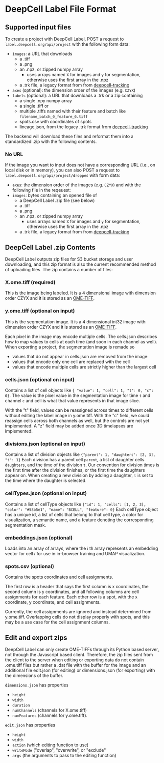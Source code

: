 # DeepCell Label File Format

## Supported input files

To create a project with DeepCell Label, POST a request to `label.deepcell.org/api/project` with the following form data:

- `images`: a URL that downloads
  - a .tiff
  - a .png
  - an .npz, or zipped numpy array
    - uses arrays named `X` for images and `y` for segmentation, otherwise uses the first array in the .npz
  - a .trk file, a legacy format from from [deepcell-tracking](https://github.com/vanvalenlab/deepcell-tracking)
- `axes` (optional): the dimension order of the images (e.g. `CZYX`)
- `labels` (optional): a URL that downloads a .trk or a zip containing
  - a single .npy numpy array
  - a single .tiff or
  - multiple .tiffs named with their feature and batch like `filename_batch_0_feature_0.tiff`
  - spots.csv with coordinates of spots
  - lineage.json, from the legacy .trk format from [deepcell-tracking](https://github.com/vanvalenlab/deepcell-tracking)

The backend will download these files and reformat them into a standardized .zip with the following contents.

### No URL

If the image you want to input does not have a corresponding URL (i.e., on local disk or in memory), you can also POST a request to `label.deepcell.org/api/project/dropped` with form data:

- `axes`: the dimension order of the images (e.g. `CZYX`)
  and with the following file in the reqeuest:
- `images`: bytes containing an opened file of
  - a DeepCell Label .zip file (see below)
  - a .tiff
  - a .png
  - an .npz, or zipped numpy array
    - uses arrays named `X` for images and `y` for segmentation, otherwise uses the first array in the .npz
  - a .trk file, a legacy format from from [deepcell-tracking](https://github.com/vanvalenlab/deepcell-tracking)

## DeepCell Label .zip Contents

DeepCell Label outputs zip files for S3 bucket storage and user downloading, and this zip format is also the current recommended method of uploading files. The zip contains a number of files:

### X.ome.tiff (required)

This is the image being labeled. It is a 4 dimensional image with dimension order CZYX and it is stored as an [OME-TIFF](https://docs.openmicroscopy.org/ome-model/5.6.3/ome-tiff/).

### y.ome.tiff (optional on input)

This is the segmentation image. It is a 4 dimensional int32 image with dimension order CZYX and it is stored as an [OME-TIFF](https://docs.openmicroscopy.org/ome-model/5.6.3/ome-tiff/).

Each pixel in the image may encode multiple cells. The cells.json describes how to map values to cells at each time (and soon in each channel as well). When exporting a project, the segmentation image is remade so

- values that do not appear in cells.json are removed from the image
- values that encode only one cell are replaced with the cell
- values that encode multiple cells are strictly higher than the largest cell

### cells.json (optional on input)

Contains a list of cell objects like `{ "value": 1, "cell": 1, "t": 0, "c": 0}`.
The value is the pixel value in the segmentation image for time `t` and channel `c` and cell is what that value represents in that image slice.

With the "t" field, values can be reassigned across times to different cells without editing the label image in y.ome.tiff.
With the "c" field, we could reassign cells across both channels as well, but the controls are not yet implemented.
A "z" field may be added once 3D timelapses are implemented.

### divisions.json (optional on input)

Contains a list of division objects like `{"parent": 1, "daughters": [2, 3], "t": 1}`
Each division has a parent cell `parent`, a list of daughter cells `daughters`, and the time of the division `t`. Our convention for division times is the first time after the division finishes, or the first time the daughters appear on. When creating a new division by adding a daughter, `t` is set to the time where the daughter is selected.

### cellTypes.json (optional on input)

Contains a list of cellType objects like `{"id": 1, "cells": [1, 2, 3], "color": "#58b5e1", "name": "BCELL", "feature": 0}`
Each cellType object has a unique id, a list of cells that belong to that cell type, a color for visualization, a semantic name, and a feature denoting the corresponding segmentation mask.

### embeddings.json (optional)

Loads into an array of arrays, where the _i_ th array represents an embedding vector for cell _i_ for use in in-browser training and UMAP visualization.

### spots.csv (optional)

Contains the spots coordinates and cell assignments.

The first row is a header that says the first column is x coordinates, the second column is y coordinates, and all following columns are cell assignments for each feature.
Each other row is a spot, with the x coordinate, y coordinate, and cell assignments.

Currently, the cell assignments are ignored and instead determined from y.ome.tiff. Overlapping cells do not display properly with spots, and this may be a use case for the cell assignment columns.

## Edit and export zips

DeepCell Label can only create OME-TIFFs through its Python based server, not through the Javascript based client. Therefore, the zip files sent from the client to the server when editing or exporting data do not contain .ome.tiff files but rather a .dat file with the buffer for the image and an additional file edit.json (for editing) or dimensions.json (for exporting) with the dimensions of the buffer.

`dimensions.json` has properties

- `height`
- `width`
- `duration`
- `numChannels` (channels for X.ome.tiff)
- `numFeatures` (channels for y.ome.tiff).

`edit.json` has properties

- `height`
- `width`
- `action` (which editing function to use)
- `writeMode` ("overlap", "overwrite", or "exclude"
- `args` (the arguments to pass to the editing function)
